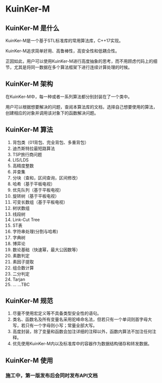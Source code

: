 # KuinKer-M

## KuinKer-M 是什么

KuinKer-M是一个基于STL标准库的常用算法库，C++17实现。

KuinKer-M追求简单好用、高鲁棒性，高安全性和低耦合性。

正因如此，用户可以使用KuinKer-M进行高度抽象的思考，而不用顾虑代码上的细节，尤其是将同一数据在多个算法框架下进行连续计算处理的时候。

## KuinKer-M 架构

在KuinKer-M中，每一种或者一系列算法都分别封装在了一个类中。

用户可以根据想要解决的问题，查阅本算法库的文档，选择自己想要使用的算法，创建相应的对象并调用该对象下的函数解决问题。

## KuinKer-M 算法

1. 背包类（01背包、完全背包、多重背包）
2. 迪杰斯特拉最短路算法
3. TSP旅行商问题
4. LIS/LDS
5. 高精度整数
6. 并查集
7. 分块（查和，区间查询，区间修改）
8. 哈希（基于平板电视）
9. 优先队列（基于平板电视）
10. 旋转树（基于平板电视）
11. 可变长数组（基于平板电视）
12. 树状数组
13. 线段树
14. Link-Cut Tree
15. ST表
16. 字符串处理(分割与哈希)
17. 字典树
18. 博弈论
19. 数论基础（快速幂，最大公因数等）
20. 素数判定
21. 素因子提取
22. 组合数计算
23. 二分判定
24. Tarjan
24. ... ...TBC

## KuinKer-M 规范

1. 尽量不使用宏定义等不具备类型安全性的语句。
2. 类名、函数名及所有变量名采用驼峰命名法，但若只有一个单词则首字母大写，若只有一个字母则小写；常量全部大写。
3. 高度封装，除了变量和函数会加注详细的注释以外，函数内算法不加注任何注释。
4. 优先使用KuinKer-M内以及标准库中的容器作为数据结构储存和转发数据。

## KuinKer-M 使用

### 施工中，第一版发布后会同时发布API文档